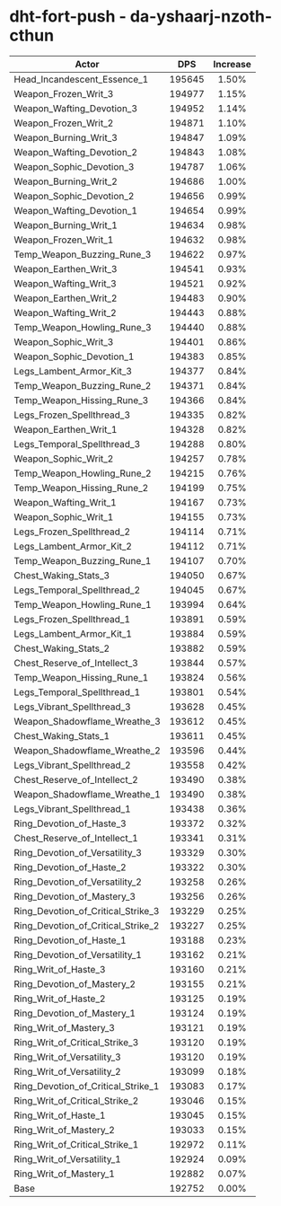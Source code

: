 # dht-fort-push - da-yshaarj-nzoth-cthun
| Actor | DPS | Increase |
|---|:---:|:---:|
|Head_Incandescent_Essence_1|195645|1.50%|
|Weapon_Frozen_Writ_3|194977|1.15%|
|Weapon_Wafting_Devotion_3|194952|1.14%|
|Weapon_Frozen_Writ_2|194871|1.10%|
|Weapon_Burning_Writ_3|194847|1.09%|
|Weapon_Wafting_Devotion_2|194843|1.08%|
|Weapon_Sophic_Devotion_3|194787|1.06%|
|Weapon_Burning_Writ_2|194686|1.00%|
|Weapon_Sophic_Devotion_2|194656|0.99%|
|Weapon_Wafting_Devotion_1|194654|0.99%|
|Weapon_Burning_Writ_1|194634|0.98%|
|Weapon_Frozen_Writ_1|194632|0.98%|
|Temp_Weapon_Buzzing_Rune_3|194622|0.97%|
|Weapon_Earthen_Writ_3|194541|0.93%|
|Weapon_Wafting_Writ_3|194521|0.92%|
|Weapon_Earthen_Writ_2|194483|0.90%|
|Weapon_Wafting_Writ_2|194443|0.88%|
|Temp_Weapon_Howling_Rune_3|194440|0.88%|
|Weapon_Sophic_Writ_3|194401|0.86%|
|Weapon_Sophic_Devotion_1|194383|0.85%|
|Legs_Lambent_Armor_Kit_3|194377|0.84%|
|Temp_Weapon_Buzzing_Rune_2|194371|0.84%|
|Temp_Weapon_Hissing_Rune_3|194366|0.84%|
|Legs_Frozen_Spellthread_3|194335|0.82%|
|Weapon_Earthen_Writ_1|194328|0.82%|
|Legs_Temporal_Spellthread_3|194288|0.80%|
|Weapon_Sophic_Writ_2|194257|0.78%|
|Temp_Weapon_Howling_Rune_2|194215|0.76%|
|Temp_Weapon_Hissing_Rune_2|194199|0.75%|
|Weapon_Wafting_Writ_1|194167|0.73%|
|Weapon_Sophic_Writ_1|194155|0.73%|
|Legs_Frozen_Spellthread_2|194114|0.71%|
|Legs_Lambent_Armor_Kit_2|194112|0.71%|
|Temp_Weapon_Buzzing_Rune_1|194107|0.70%|
|Chest_Waking_Stats_3|194050|0.67%|
|Legs_Temporal_Spellthread_2|194045|0.67%|
|Temp_Weapon_Howling_Rune_1|193994|0.64%|
|Legs_Frozen_Spellthread_1|193891|0.59%|
|Legs_Lambent_Armor_Kit_1|193884|0.59%|
|Chest_Waking_Stats_2|193882|0.59%|
|Chest_Reserve_of_Intellect_3|193844|0.57%|
|Temp_Weapon_Hissing_Rune_1|193824|0.56%|
|Legs_Temporal_Spellthread_1|193801|0.54%|
|Legs_Vibrant_Spellthread_3|193628|0.45%|
|Weapon_Shadowflame_Wreathe_3|193612|0.45%|
|Chest_Waking_Stats_1|193611|0.45%|
|Weapon_Shadowflame_Wreathe_2|193596|0.44%|
|Legs_Vibrant_Spellthread_2|193558|0.42%|
|Chest_Reserve_of_Intellect_2|193490|0.38%|
|Weapon_Shadowflame_Wreathe_1|193490|0.38%|
|Legs_Vibrant_Spellthread_1|193438|0.36%|
|Ring_Devotion_of_Haste_3|193372|0.32%|
|Chest_Reserve_of_Intellect_1|193341|0.31%|
|Ring_Devotion_of_Versatility_3|193329|0.30%|
|Ring_Devotion_of_Haste_2|193322|0.30%|
|Ring_Devotion_of_Versatility_2|193258|0.26%|
|Ring_Devotion_of_Mastery_3|193256|0.26%|
|Ring_Devotion_of_Critical_Strike_3|193229|0.25%|
|Ring_Devotion_of_Critical_Strike_2|193227|0.25%|
|Ring_Devotion_of_Haste_1|193188|0.23%|
|Ring_Devotion_of_Versatility_1|193162|0.21%|
|Ring_Writ_of_Haste_3|193160|0.21%|
|Ring_Devotion_of_Mastery_2|193155|0.21%|
|Ring_Writ_of_Haste_2|193125|0.19%|
|Ring_Devotion_of_Mastery_1|193124|0.19%|
|Ring_Writ_of_Mastery_3|193121|0.19%|
|Ring_Writ_of_Critical_Strike_3|193120|0.19%|
|Ring_Writ_of_Versatility_3|193120|0.19%|
|Ring_Writ_of_Versatility_2|193099|0.18%|
|Ring_Devotion_of_Critical_Strike_1|193083|0.17%|
|Ring_Writ_of_Critical_Strike_2|193046|0.15%|
|Ring_Writ_of_Haste_1|193045|0.15%|
|Ring_Writ_of_Mastery_2|193033|0.15%|
|Ring_Writ_of_Critical_Strike_1|192972|0.11%|
|Ring_Writ_of_Versatility_1|192924|0.09%|
|Ring_Writ_of_Mastery_1|192882|0.07%|
|Base|192752|0.00%|
